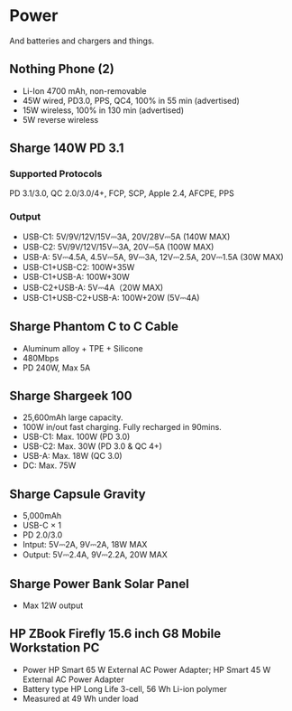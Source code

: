 # Power

And batteries and chargers and things.

## Nothing Phone (2)

- Li-Ion 4700 mAh, non-removable
- 45W wired, PD3.0, PPS, QC4, 100% in 55 min (advertised)
- 15W wireless, 100% in 130 min (advertised)
- 5W reverse wireless

## Sharge 140W PD 3.1

### Supported Protocols

PD 3.1/3.0, QC 2.0/3.0/4+, FCP, SCP, Apple 2.4, AFCPE, PPS

### Output

- USB-C1: 5V/9V/12V/15V⎓3A, 20V/28V⎓5A (140W MAX)
- USB-C2: 5V/9V/12V/15V⎓3A, 20V⎓5A (100W MAX)
- USB-A: 5V⎓4.5A, 4.5V⎓5A, 9V⎓3A, 12V⎓2.5A, 20V⎓1.5A (30W MAX)
- USB-C1+USB-C2: 100W+35W
- USB-C1+USB-A: 100W+30W
- USB-C2+USB-A: 5V⎓4A（20W MAX)
- USB-C1+USB-C2+USB-A: 100W+20W (5V⎓4A)

## Sharge Phantom C to C Cable

- Aluminum alloy + TPE + Silicone
- 480Mbps
- PD 240W, Max 5A

## Sharge Shargeek 100

- 25,600mAh large capacity.
- 100W in/out fast charging. Fully recharged in 90mins.
- USB-C1: Max. 100W (PD 3.0)
- USB-C2: Max. 30W (PD 3.0 & QC 4+)
- USB-A: Max. 18W (QC 3.0)
- DC: Max. 75W

## Sharge Capsule Gravity

- 5,000mAh
- USB-C × 1
- PD 2.0/3.0
- Intput: 5V⎓2A, 9V⎓2A, 18W MAX
- Output: 5V⎓2.4A, 9V⎓2.2A, 20W MAX

## Sharge Power Bank Solar Panel

- Max 12W output

## HP ZBook Firefly 15.6 inch G8 Mobile Workstation PC

- Power HP Smart 65 W External AC Power Adapter; HP Smart 45 W External AC Power Adapter
- Battery type HP Long Life 3-cell, 56 Wh Li-ion polymer
- Measured at 49 Wh under load